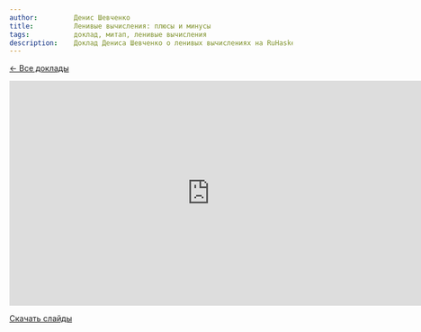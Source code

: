 ```yaml
---
author:         Денис Шевченко
title:          Ленивые вычисления: плюсы и минусы
tags:           доклад, митап, ленивые вычисления
description:    Доклад Дениса Шевченко о ленивых вычислениях на RuHaskell.Meetup 2015 Summer.
---
```


[&larr; Все доклады](/posts/events/2015/07/01/meet-up-summer-2015-videos.html)

<nobr><iframe
width="712" height="400"
src="https://www.youtube.com/embed/ZwTfE6SX-Bo"
frameborder="0" allowfullscreen></iframe><iframe
src="https://www.slideshare.net/slideshow/embed_code/key/IomB2xY2tjsxg4"
width="476" height="400"
frameborder="0" marginwidth="0" marginheight="0" scrolling="no"></iframe></nobr>

[Скачать слайды](/files/meetup-2015-summer/4_lazy.pdf)
